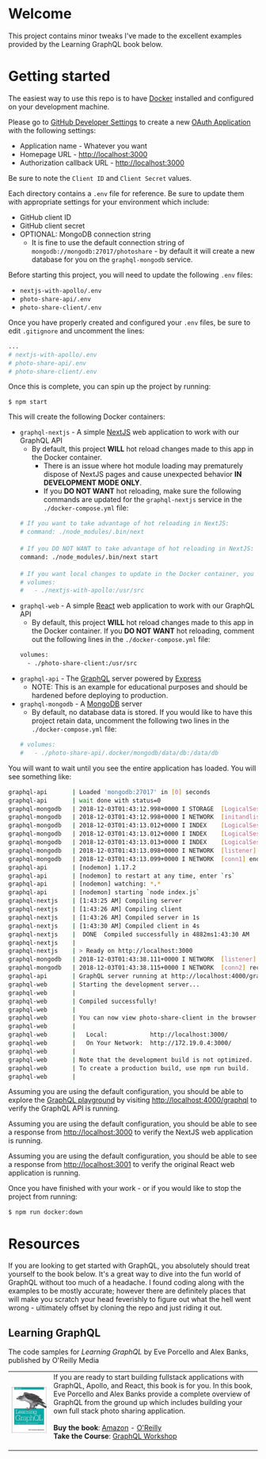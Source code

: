 # Welcome
This project contains minor tweaks I've made to the excellent examples provided by the Learning GraphQL book below.

# Getting started
The easiest way to use this repo is to have [Docker](https://www.docker.com) installed and configured on your development machine. 

Please go to [GitHub Developer Settings](https://github.com/settings/developers) to create a new [OAuth Application](https://github.com/settings/applications/new) with the following settings:
+ Application name - Whatever you want
+ Homepage URL - [http://localhost:3000](http://localhost:3000)
+ Authorization callback URL - [http://localhost:3000](http://localhost:3000)

Be sure to note the `Client ID` and `Client Secret` values.

Each directory contains a `.env` file for reference. Be sure to update them with appropriate settings for your environment which include:
+ GitHub client ID
+ GitHub client secret
+ OPTIONAL: MongoDB connection string
    - It is fine to use the default connection string of `mongodb://mongodb:27017/photoshare` - by default it will create a new database for you on the `graphql-mongodb` service.

Before starting this project, you will need to update the following `.env` files:
+ `nextjs-with-apollo/.env`
+ `photo-share-api/.env`
+ `photo-share-client/.env`

Once you have properly created and configured your `.env` files, be sure to edit `.gitignore` and uncomment the lines:
```sh
...
# nextjs-with-apollo/.env
# photo-share-api/.env
# photo-share-client/.env
```

Once this is complete, you can spin up the project by running:

    $ npm start

This will create the following Docker containers:
+ `graphql-nextjs` - A simple [NextJS](https://nextjs.org) web application to work with our GraphQL API
    - By default, this project **WILL** hot reload changes made to this app in the Docker container. 
        + There is an issue where hot module loading may prematurely dispose of NextJS pages and cause unexpected behavior **IN DEVELOPMENT MODE ONLY**. 
        + If you **DO NOT WANT** hot reloading, make sure the following commands are updated for the `graphql-nextjs` service in the `./docker-compose.yml` file:
    ```sh
    # If you want to take advantage of hot reloading in NextJS:
    # command: ./node_modules/.bin/next

    # If you DO NOT WANT to take advantage of hot reloading in NextJS:
    command: ./node_modules/.bin/next start

    # If you want local changes to update in the Docker container, you can pass through project files like this:
    # volumes:
    #   - ./nextjs-with-apollo:/usr/src

    ```
+ `graphql-web` - A simple [React](https://reactjs.org) web application to work with our GraphQL API
    - By default, this project **WILL** hot reload changes made to this app in the Docker container. If you **DO NOT WANT** hot reloading, comment out the following lines in the `./docker-compose.yml` file:
    ```sh
    volumes:
      - ./photo-share-client:/usr/src
    ```
+ `graphql-api` - The [GraphQL](https://graphql.org) server powered by [Express](https://expressjs.com)
    - NOTE: This is an example for educational purposes and should be hardened before deploying to production.
+ `graphql-mongodb` - A [MongoDB](https://www.mongodb.com) server
    - By default, no database data is stored. If you would like to have this project retain data, uncomment the following two lines in the `./docker-compose.yml` file:
    ```sh
    # volumes:
    #   - ./photo-share-api/.docker/mongodb/data/db:/data/db
    ```

You will want to wait until you see the entire application has loaded. You will see something like:
```sh
graphql-api       | Loaded 'mongodb:27017' in [0] seconds
graphql-api       | wait done with status=0
graphql-mongodb   | 2018-12-03T01:43:12.998+0000 I STORAGE  [LogicalSessionCacheRefresh] createCollection: config.system.sessions with generated UUID: 043a13f0-67d4-48d4-a4f1-a594c00cd6fa
graphql-mongodb   | 2018-12-03T01:43:12.998+0000 I NETWORK  [initandlisten] waiting for connections on port 27017
graphql-mongodb   | 2018-12-03T01:43:13.012+0000 I INDEX    [LogicalSessionCacheRefresh] build index on: config.system.sessions properties: { v: 2, key: { lastUse: 1 }, name: "lsidTTLIndex", ns: "config.system.sessions", expireAfterSeconds: 1800 }
graphql-mongodb   | 2018-12-03T01:43:13.012+0000 I INDEX    [LogicalSessionCacheRefresh] 	 building index using bulk method; build may temporarily use up to 500 megabytes of RAM
graphql-mongodb   | 2018-12-03T01:43:13.013+0000 I INDEX    [LogicalSessionCacheRefresh] build index done.  scanned 0 total records. 0 secs
graphql-mongodb   | 2018-12-03T01:43:13.098+0000 I NETWORK  [listener] connection accepted from 172.19.0.3:44361 #1 (1 connection now open)
graphql-mongodb   | 2018-12-03T01:43:13.099+0000 I NETWORK  [conn1] end connection 172.19.0.3:44361 (0 connections now open)
graphql-api       | [nodemon] 1.17.2
graphql-api       | [nodemon] to restart at any time, enter `rs`
graphql-api       | [nodemon] watching: *.*
graphql-api       | [nodemon] starting `node index.js`
graphql-nextjs    | [1:43:25 AM] Compiling server
graphql-nextjs    | [1:43:26 AM] Compiling client
graphql-nextjs    | [1:43:26 AM] Compiled server in 1s
graphql-nextjs    | [1:43:30 AM] Compiled client in 4s
graphql-nextjs    |  DONE  Compiled successfully in 4882ms1:43:30 AM
graphql-nextjs    | 
graphql-nextjs    | > Ready on http://localhost:3000
graphql-mongodb   | 2018-12-03T01:43:38.111+0000 I NETWORK  [listener] connection accepted from 172.19.0.3:49348 #2 (1 connection now open)
graphql-mongodb   | 2018-12-03T01:43:38.115+0000 I NETWORK  [conn2] received client metadata from 172.19.0.3:49348 conn2: { driver: { name: "nodejs", version: "3.1.0" }, os: { type: "Linux", name: "linux", architecture: "x64", version: "4.9.125-linuxkit" }, platform: "Node.js v10.13.0, LE, mongodb-core: 3.1.0" }
graphql-api       | GraphQL server running at http://localhost:4000/graphql
graphql-web       | Starting the development server...
graphql-web       | 
graphql-web       | Compiled successfully!
graphql-web       | 
graphql-web       | You can now view photo-share-client in the browser.
graphql-web       | 
graphql-web       |   Local:            http://localhost:3000/
graphql-web       |   On Your Network:  http://172.19.0.4:3000/
graphql-web       | 
graphql-web       | Note that the development build is not optimized.
graphql-web       | To create a production build, use npm run build.
graphql-web       | 
```

Assuming you are using the default configuration, you should be able to explore the [GraphQL playground](http://localhost:4000/graphql) by visiting [http://localhost:4000/graphql](http://localhost:4000/graphql) to verify the GraphQL API is running.

Assuming you are using the default configuration, you should be able to see a response from [http://localhost:3000](http://localhost:3000) to verify the NextJS web application is running.

Assuming you are using the default configuration, you should be able to see a response from [http://localhost:3001](http://localhost:3001) to verify the original React web application is running.

Once you have finished with your work - or if you would like to stop the project from running:

    $ npm run docker:down

# Resources
If you are looking to get started with GraphQL, you absolutely should treat yourself to the book below. It's a great way to dive into the fun world of GraphQL without too much of a headache. I found coding along with the examples to be mostly accurate; however there are definitely places that will make you scratch your head feverishly to figure out what the hell went wrong - ultimately offset by cloning the repo and just riding it out.

## Learning GraphQL
The code samples for *Learning GraphQL* by Eve Porcello and Alex Banks, published by O'Reilly Media

|          |          |
|----------|----------|
| ![Learning GraphQL Book Cover](__presentations/20181205-seattle-graphql/images/learning-graphql.jpg) | If you are ready to start building fullstack applications with GraphQL, Apollo, and React, this book is for you. In this book, Eve Porcello and Alex Banks provide a complete overview of GraphQL from the ground up which includes building your own full stack photo sharing application.<br><br> __Buy the book__: [Amazon](https://www.amazon.com/Learning-GraphQL-Declarative-Fetching-Modern/dp/1492030716) - [O'Reilly](http://shop.oreilly.com/product/0636920137269.do) <br>__Take the Course__: [GraphQL Workshop](https://www.graphqlworkshop.com)<br><br>  |
